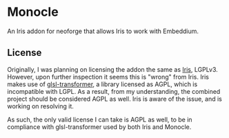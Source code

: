 
Monocle
=======

An Iris addon for neoforge that allows Iris to work with Embeddium.

## License
Originally, I was planning on licensing the addon the same as [Iris](https://github.com/IrisShaders/Iris/blob/1.20.3/LICENSE), LGPLv3. 
However, upon further inspection it seems this is "wrong" from Iris. Iris makes use of [glsl-transformer](https://github.com/IrisShaders/glsl-transformer?tab=AGPL-3.0-1-ov-file#readme),
a library licensed as AGPL, which is incompatible with LGPL. As a result, from my understanding, the combined project should be considered AGPL as well. 
Iris is aware of the issue, and is working on resolving it. 

As such, the only valid license I can take is AGPL as well, to be in compliance with glsl-transformer used by both Iris and Monocle.